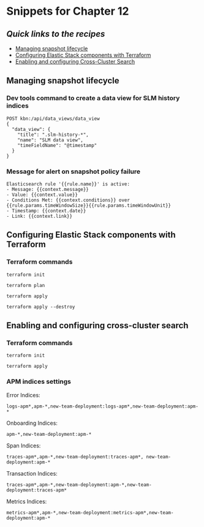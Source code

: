 # Snippets for Chapter 12

## <em>Quick links to the recipes</em>
* [Managing snapshot lifecycle](#managing-snapshot-lifecycle)
* [Configuring Elastic Stack components with Terraform](#configuring-elastic-stack-components-with-terraform)
* [Enabling and configuring Cross-Cluster Search](#enabling-and-configuring-cross-cluster-search)


## Managing snapshot lifecycle
### Dev tools command to create a data view for SLM history indices
```console
POST kbn:/api/data_views/data_view 
{ 
  "data_view": { 
    "title": ".slm-history-*", 
    "name": "SLM data view", 
    "timeFieldName": "@timestamp" 
  } 
} 
```

### Message for alert on snapshot policy failure
```
Elasticsearch rule '{{rule.name}}' is active:
- Message: {{context.message}}
- Value: {{context.value}}
- Conditions Met: {{context.conditions}} over {{rule.params.timeWindowSize}}{{rule.params.timeWindowUnit}}
- Timestamp: {{context.date}}
- Link: {{context.link}}
```

## Configuring Elastic Stack components with Terraform
### Terraform commands
```console
terraform init
```
```console
terraform plan 
```
```console
terraform apply
```
```console
terraform apply --destroy 
```

## Enabling and configuring cross-cluster search
### Terraform commands
```console
terraform init
```
```console
terraform apply
```

### APM indices settings
Error Indices: 
```
logs-apm*,apm-*,new-team-deployment:logs-apm*,new-team-deployment:apm-*
```
Onboarding Indices: 
```
apm-*,new-team-deployment:apm-*
```

Span Indices: 
```
traces-apm*,apm-*,new-team-deployment:traces-apm*, new-team-deployment:apm-*
```
Transaction Indices: 
```
traces-apm*,apm-*,new-team-deployment:apm-*,new-team-deployment:traces-apm*
```

Metrics Indices: 
```
metrics-apm*,apm-*,new-team-deployment:metrics-apm*,new-team-deployment:apm-* 
```